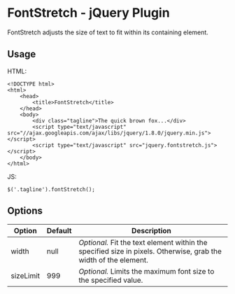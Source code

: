 # FontStretch - jQuery Plugin

FontStretch adjusts the size of text to fit within its containing element.

## Usage

HTML:

    <!DOCTYPE html>
    <html>
        <head>
            <title>FontStretch</title>
        </head>
        <body>
            <div class="tagline">The quick brown fox...</div>
            <script type="text/javascript" src="//ajax.googleapis.com/ajax/libs/jquery/1.8.0/jquery.min.js"></script>
            <script type="text/javascript" src="jquery.fontstretch.js"></script>
        </body>
    </html>

JS:

    $('.tagline').fontStretch();

## Options

<table>
    <thead>
        <tr>
            <th>Option</th>
            <th>Default</th>
            <th>Description</th>
        </tr>
    </thead>
    <tbody>
        <tr>
            <td>width</td>
            <td>null</td>
            <td><em>Optional.</em> Fit the text element within the specified size in pixels. Otherwise, grab the width of the element.</td>
        </tr>
        <tr>
            <td>sizeLimit</td>
            <td>999</td>
            <td><em>Optional.</em> Limits the maximum font size to the specified value.</td>
        </tr>
    </tbody>
</table>
